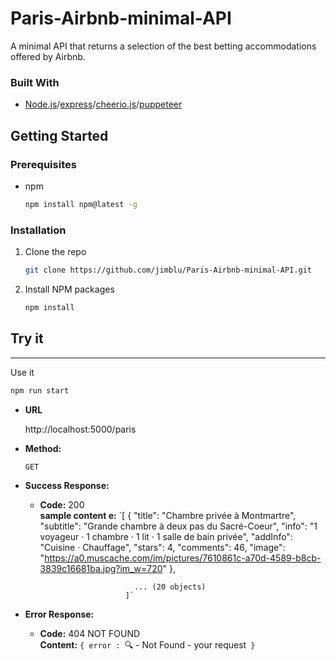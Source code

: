 # Paris-Airbnb-minimal-API
A minimal API that returns a selection of the best betting accommodations offered by Airbnb.

### Built With

* [Node.js](https://nodejs.org/en/)/[express](https://expressjs.com/fr/)/[cheerio.js](https://cheerio.js.org/)/[puppeteer](https://pptr.dev/)

<!-- GETTING STARTED -->
## Getting Started

### Prerequisites

* npm
  ```sh
  npm install npm@latest -g
  ```

### Installation

1. Clone the repo
   ```sh
   git clone https://github.com/jimblu/Paris-Airbnb-minimal-API.git
   ```
2. Install NPM packages
   ```sh
   npm install
   ```

## Try it
----
  
  Use it
   ```sh
   npm run start
   ```

* **URL**

  http://localhost:5000/paris

* **Method:**

  `GET`
  
* **Success Response:**

  * **Code:** 200 <br />
    **sample content e:** `[
                            {
                            "title": "Chambre privée à Montmartre",
                            "subtitle": "Grande chambre à deux pas du Sacré-Coeur",
                            "info": "1 voyageur · 1 chambre · 1 lit · 1 salle de bain privée",
                            "addInfo": "Cuisine · Chauffage",
                            "stars": 4,
                            "comments": 46,
                            "image": "https://a0.muscache.com/im/pictures/7610861c-a70d-4589-b8cb-3839c16681ba.jpg?im_w=720"
                            }, 
    
                             ... (20 objects)
                           ]`
 
* **Error Response:**

  * **Code:** 404 NOT FOUND <br />
    **Content:** `{ error : `🔍 - Not Found - your request` }`

